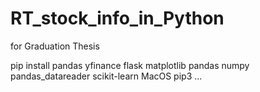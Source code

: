 # RT_stock_info_in_Python
for Graduation Thesis

pip install pandas yfinance flask matplotlib pandas numpy pandas_datareader scikit-learn
MacOS pip3 ...
